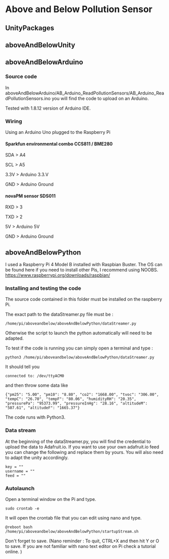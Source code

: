 # Above and Below Pollution Sensor

## UnityPackages

## aboveAndBelowUnity


## aboveAndBelowArduino

### Source code
In aboveAndBelowArduino/AB_Arduino_ReadPollutionSensors/AB_Arduino_ReadPollutionSensors.ino you will find the code to upload on an Arduino. 

Tested with 1.8.12 version of Arduino IDE. 

### Wiring
Using an Arduino Uno plugged to the Raspberry Pi

#### Sparkfun environmental combo CCS811 / BME280

SDA > A4

SCL > A5

3.3V > Arduino 3.3.V

GND > Arduino Ground

#### novaPM sensor SDS011

RXD > 3

TXD > 2

5V > Arduino 5V

GND > Arduino Ground

## aboveAndBelowPython
 
I used a Raspberry Pi 4 Model B installed with Raspbian Buster. 
The OS can be found here if you need to install other Pis, I recommend using NOOBS. https://www.raspberrypi.org/downloads/raspbian/

### Installing and testing the code
The source code contained in this folder must be installed on the raspberry Pi. 

The exact path to the dataStreamer.py file must be :
```
/home/pi/aboveandbelow/aboveAndBelowPython/dataStreamer.py
```
Otherwise the script to launch the python automatically will need to be adapted. 

To test if the code is running you can simply open a terminal and type :
```
python3 /home/pi/aboveandbelow/aboveAndBelowPython/dataStreamer.py
```
It should tell you
```
connected to: /dev/ttyACM0
```
and then throw some data like
```
{"pm25": "5.00", "pm10": "8.80", "co2": "1668.00", "tvoc": "306.00", "tempC": "26.70", "tempF": "80.06", "humidityRH": "20.35", "pressurePa": "95373.99", "pressureInHg": "28.16", "altitudeM": "507.61", "altitudeF": "1665.37"}
```
The code runs with Python3. 

### Data stream

At the beginning of the dataStreamer.py, you will find the credential to upload the data to Adafruit.io. If you want to use your own adafruit.io feed you can change the following and replace them by yours. You will also need to adapt the unity accordingly. 
```
key = ""
username = ""
feed = ""
```

### Autolaunch

Open a terminal window on the Pi and type.
```
sudo crontab -e
```
It will open the crontab file that you can edit using nano and type. 
```
@reboot bash /home/pi/aboveandbelow/aboveAndBelowPython/startupStream.sh
```
Don't forget to save. (Nano reminder : To quit, CTRL+X and then hit Y or O to save. If you are not familiar with nano text editor on Pi check a tutorial online. )
